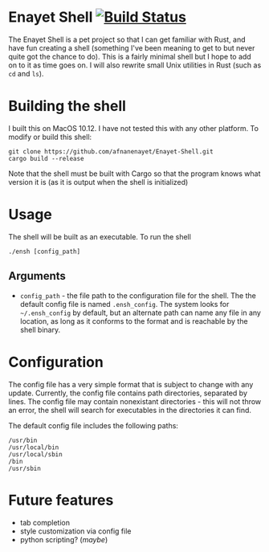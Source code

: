 # Enayet Shell [![Build Status](https://travis-ci.org/afnanenayet/Enayet-Shell.svg?branch=master)](https://travis-ci.org/afnanenayet/Enayet-Shell)

The Enayet Shell is a pet project so that I can get familiar with Rust, and 
have fun creating a shell (something I've been meaning to get to but never 
quite got the chance to do). This is a fairly minimal shell but I hope to 
add on to it as time goes on. I will also rewrite small Unix utilities 
in Rust (such as `cd` and `ls`).

# Building the shell

I built this on MacOS 10.12. I have not tested this with any other platform.
To modify or build this shell:

    git clone https://github.com/afnanenayet/Enayet-Shell.git
    cargo build --release

Note that the shell must be built with Cargo so that the program knows what 
version it is (as it is output when the shell is initialized)

# Usage
The shell will be built as an executable. To run the shell

    ./ensh [config_path]

## Arguments
* `config_path` - the file path to the configuration file for the shell. The 
the default config file is named `.ensh_config`. The system looks for 
`~/.ensh_config` by default, but an alternate path can name any file in any 
location, as long as it conforms to the format and is reachable by the shell 
binary.

# Configuration

The config file has a very simple format that is subject to change with any 
update. Currently, the config file contains path directories, separated by 
lines. The config file may contain nonexistant directories - this will not 
throw an error, the shell will search for executables in the directories it 
can find.

The default config file includes the following paths:

    /usr/bin
    /usr/local/bin
    /usr/local/sbin
    /bin
    /usr/sbin

# Future features

* tab completion
* style customization via config file
* python scripting? (*maybe*)

